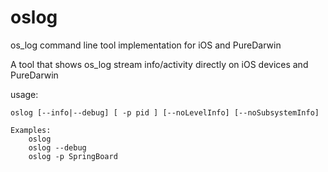 # oslog
os_log command line tool implementation for iOS and PureDarwin

A tool that shows os_log stream info/activity directly on iOS devices and PureDarwin 

usage:

	oslog [--info|--debug] [ -p pid ] [--noLevelInfo] [--noSubsystemInfo]

	Examples:
		oslog 
		oslog --debug
		oslog -p SpringBoard


